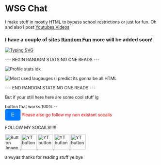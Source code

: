 <h1 style="text-align: left;">WSG Chat</h1>

I make stuff in mostly HTML to bypass school restrictions or just for fun. Oh and also I post [Youtubes Videos](https://www.youtube.com/@InkBoyM)

<h3 align="left">
  I have a couple of sites <a href='https://www.random-fun.com'>Random Fun</a> more will be added soon!
</h3>

[![Typing SVG](https://readme-typing-svg.demolab.com/?font=Fira+Code&pause=1000&width=435&lines=Please+go+outside+and+touch+grass;How+vexingly+quick+daft+zebras+jump)](https://git.io/typing-svg)

--- BEGIN RANDOM STATS NO ONE READS ---

![Profile stats idk](https://github-readme-stats.vercel.app/api?username=inkboym&show_icons=true&theme=tokyonight&hide=[%22issues%22])

![Most used laugauges (i predict its gonna be all HTML](https://github-readme-stats.vercel.app/api/top-langs?username=inkboym&show_icons=true&theme=tokyonight&layout=compact)

--- END RANDOM STATS NO ONE READS ---

But if your still here here are some cool stuff ig

button that works 100% --  
<button style="padding:10px 20px; font-size:16px; background:#007bff; color:white; border:none; border-radius:5px;">E</button>
<span style="color:red">Please also go follow my non existant socails</span>

FOLLOW MY SOCAILS!!!!!


<a href="https://x.com/@InkBoyM">
  <img src="https://upload.wikimedia.org/wikipedia/commons/thumb/5/57/X_logo_2023_%28white%29.png/640px-X_logo_2023_%28white%29.png" alt="Button Image" width="50">
</a>


<a href="https://youtube.com/@InkBoyM">
  <img src="https://upload.wikimedia.org/wikipedia/commons/e/ef/Youtube_logo.png" alt="YT button" width="50">
</a>

<a href="https://bsky.app/profile/inkboym.bsky.social">
  <img src="https://upload.wikimedia.org/wikipedia/commons/thumb/7/7a/Bluesky_Logo.svg/2319px-Bluesky_Logo.svg.png" alt="YT button" width="50">
</a>

<a href="https://www.threads.net/@inkboym">
  <img src="https://logos-world.net/wp-content/uploads/2023/07/Threads-Logo.png" alt="YT button" width="50">
</a>

<a href="https://www.random-fun.com">
  <img src="https://lh4.googleusercontent.com/ZPUqAAH9oSQ4A_W6CO6KQCFsiEyztzY0nfBjFSvw-ycDMwV1JBfYUBI3TfElRgpL5kXXEO013To_nfFVJWFAiQc=w16383" alt="YT button" width="50">
</a>



anwyas thanks for reading stuff ye bye


